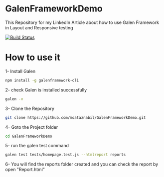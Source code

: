 # GalenFrameworkDemo

This Repository for my LinkedIn Article about how to use Galen Framework in Layout and Responsive testing

[![Build Status](https://travis-ci.org/moataznabil/GalenFrameworkDemo.svg?branch=master)](https://travis-ci.org/moataznabil/GalenFrameworkDemo)

# How to use it

1- Install Galen

```sh
npm install -g galenframework-cli
```
2- check Galen is installed successfully
```sh
galen -v
```

3- Clone the Repository 
 
```sh
git clone https://github.com/moataznabil/GalenFrameworkDemo.git

```

4- Goto the Project folder
```sh
cd GalenFrameworkDemo
```

5- run the galen test command 
```sh
galen test tests/homepage.test.js --htmlreport reports
```

6- You will find the reports folder created and you can check the report by open "Report.html"

